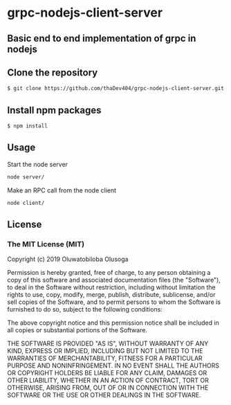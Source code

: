 # grpc-nodejs-client-server

## Basic end to end implementation of grpc in nodejs


## Clone the repository

``` bash
$ git clone https://github.com/thaDev404/grpc-nodejs-client-server.git
```

## Install npm packages

``` bash
$ npm install
```

## Usage

Start the node server

```bash
node server/
```

Make an RPC call from the node client


```bash
node client/
```

## License

### The MIT License (MIT)

Copyright (c) 2019 Oluwatobiloba Olusoga

Permission is hereby granted, free of charge, to any person obtaining a copy
of this software and associated documentation files (the "Software"), to deal
in the Software without restriction, including without limitation the rights
to use, copy, modify, merge, publish, distribute, sublicense, and/or sell
copies of the Software, and to permit persons to whom the Software is
furnished to do so, subject to the following conditions:

The above copyright notice and this permission notice shall be included in all
copies or substantial portions of the Software.

THE SOFTWARE IS PROVIDED "AS IS", WITHOUT WARRANTY OF ANY KIND, EXPRESS OR
IMPLIED, INCLUDING BUT NOT LIMITED TO THE WARRANTIES OF MERCHANTABILITY,
FITNESS FOR A PARTICULAR PURPOSE AND NONINFRINGEMENT. IN NO EVENT SHALL THE
AUTHORS OR COPYRIGHT HOLDERS BE LIABLE FOR ANY CLAIM, DAMAGES OR OTHER
LIABILITY, WHETHER IN AN ACTION OF CONTRACT, TORT OR OTHERWISE, ARISING FROM,
OUT OF OR IN CONNECTION WITH THE SOFTWARE OR THE USE OR OTHER DEALINGS IN THE
SOFTWARE.
